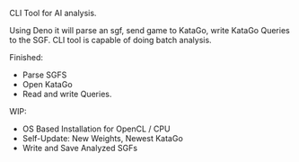 CLI Tool for AI analysis.

Using Deno it will parse an sgf, send game to KataGo, write KataGo Queries to the SGF.
CLI tool is capable of doing batch analysis.

Finished:
- Parse SGFS
- Open KataGo
- Read and write Queries.

WIP:
- OS Based Installation for OpenCL / CPU
- Self-Update: New Weights, Newest KataGo
- Write and Save Analyzed SGFs
